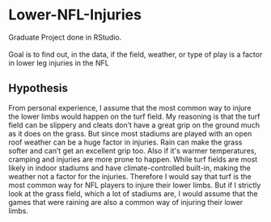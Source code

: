 # Lower-NFL-Injuries
Graduate Project done in RStudio. </br>
</br>
Goal is to find out, in the data, if the field, weather, or type of play is a factor in lower leg injuries in the NFL
<h2> Hypothesis  </h2> 
From personal experience, I assume that the most common way to injure the lower limbs would happen on the turf field. My reasoning is that the turf field can be slippery and cleats don’t have a great grip on the ground much as it does on the grass. But since most stadiums are played with an open roof weather can be a huge factor in injuries. Rain can make the grass softer and can’t get an excellent grip too. Also if it's warmer temperatures, cramping and injuries are more prone to happen. While turf fields are most likely in indoor stadiums and have climate-controlled built-in, making the weather not a factor for the injuries. Therefore I would say that turf is the most common way for NFL players to injure their lower limbs. But if I strictly look at the grass field, which a lot of stadiums are, I would assume that the games that were raining are also a common way of injuring their lower limbs.

